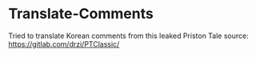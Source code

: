 # Translate-Comments

Tried to translate Korean comments from this leaked Priston Tale source: https://gitlab.com/drzi/PTClassic/
